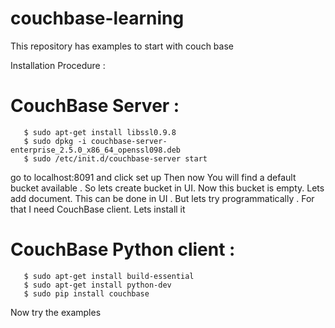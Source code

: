 couchbase-learning
==================

This repository has examples to start with couch base

Installation Procedure :

CouchBase Server : 
==================

       $ sudo apt-get install libssl0.9.8
       $ sudo dpkg -i couchbase-server-enterprise_2.5.0_x86_64_openssl098.deb
       $ sudo /etc/init.d/couchbase-server start
       
go to localhost:8091 and click set up 
Then now You will find a default bucket available .
So lets create bucket in UI. Now this bucket is empty. Lets add document. This can be done in UI .
But lets try programmatically . For that I need CouchBase client. Lets install it

CouchBase Python client :
=========================

       $ sudo apt-get install build-essential
       $ sudo apt-get install python-dev
       $ sudo pip install couchbase
       
Now try the examples
       
       

       


